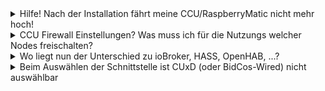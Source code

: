 <details><summary>Hilfe! Nach der Installation fährt meine CCU/RaspberryMatic nicht mehr hoch!</summary>
<p>
Bitte erst Sorgen machen und Maßnahmen einleiten falls der Neustart nach der Installation länger als 10 Minuten her ist. <br>RedMatic ist für ein Homematic Addon sehr groß und besteht aus sehr vielen Dateien. Das auspacken des Archivs dass bei der Installation von der CCU erledigt werden muss ist dabei je nach Raspberry CPU und io bzw SD Karten Performance sehr Zeitintensiv. Hier ist Geduld erforderlich.
<p>
</details>

<details><summary>CCU Firewall Einstellungen? Was muss ich für die Nutzungs welcher Nodes freischalten?</summary>
<p>

##### node-red-contrib-alexa-local

##### RedMatic-HomeKit

</p>
</details>



<details><summary>Wo liegt nun der Unterschied zu ioBroker, HASS, OpenHAB, ...?﻿</summary>
<p>

Node-RED beschäftigt sich nur mit dem Empfang, der Weiterleitung, dem Senden und der Manipulation von Nachrichten innerhalb Node-RED oder über bestimmte Nodes auch mit unzähligen externen Services und Systemen. 

Ein Aspekt den "ausgewachsene" Smart Home Systeme wie ioBroker abdecken bleibt bei Node-RED gänzlich unbeachtet: die komfortable Verwaltung der Metadaten aller Geräte unter einem Dach und gemeinsamen Schema. 

Das Fehlen dieses Aspektes führt dazu dass in Node-RED viele Flows ganz spezifisch für die Zielsysteme angepasst sind und völlig andere Nachrichtenstrukturen nutzen (Beispiel: ein Node der LED Lampen vom Hersteller "A" ansteuert benötigt z.B. im Payload eine JSON Struktur die die Farbe/Helligkeit/Sättigung nach dem HSL Modell enthält. Ein anderer Node der Lampen vom Hersteller "B" steuert braucht aber im Payload einfach nur einen numerischen Wert zwischen 0 und 1 für die Helligkeit und die Strings "red", "blue", ... am Eingang eines weiteren Nodes).
Smart Home Software wie ioBroker setzen zur Vermeidung der oben genannten Eigenschaft zusätzlich darauf alle Geräte möglichst generisch mittels eines eigenen Schemas zu beschreiben und somit den User davon entlasten sich mit den speziellen Eigenheiten eines Gerätes oder einer API auseinanderzusetzen. Außerdem entsteht damit auch der Vorteil dem User komfortable Funktionen zu bieten bei denen Geräte unterschiedlicher Hersteller alle "gleichberechtigt" und vor allem auf die gleiche Weise ausgewählt, verbunden, angezeigt oder gesteuert werden können. Auch die automatische Erzeugung von User Interfaces fußt darauf dass eine Datenbank aller Geräte mittels eines einheitlichen Schemas beschrieben werden können.

Node-RED hat auf der Gegenseite jedoch den Vorteil wesentlich "leichtgewichtiger" als ioBroker zu sein, alles läuft in einem Prozess und durch den vielfach geringeren RAM-Bedarf ist die Möglichkeit RedMatic bzw. Node-RED auf einer "normalen" CCU3 zu betreiben gegeben. Somit ist RedMatic unter der Prämisse "ich möchte es als alternative zu einer Software wie z.B. ioBroker einsetzen" ganz besonders für diejenigen Interessant die neben der CCU keinen weiteren Server 24 Stunden laufen lassen wollen - es aber in Kauf nehmen können/wollen, dass sie sich mehr mit den speziellen Eigenschaften aller angebundenen System auseinandersetzen müssen.

Eine weitere Abgrenzung ergibt sich bei RedMatic auch durch ein paar andere Anwendungsfälle die gar nicht mit einer "ausgewachsenen" Smart Home Software konkurrieren. RedMatic kann z.B. eine sehr sinnvolle Ergänzung in einem MQTT basierten Smart Home dienen und ermöglicht es die Geräte der CCU sehr einfach an MQTT anzubinden. Dabei wäre es vorstellbar dass außer dem Homematic-MQTT Node eigentlich nichts in Node-RED gemacht wird, RedMatic also zu einem schlichten MQTT-Interface "degradiert" wurde. Für Apple User können sich die interessanten Features von RedMatic sich durchaus nur auf HomeKit beschränken, der Nutzer hat dann auch hier möglicherweise außer einem einzigen Homematic-HomeKit Node gar nichts in RedMatic konfiguriert. Viele User ersetzen mit RedMatic ihre Homematic-Scripte und -Programme, haben aber dennoch noch weitere Software laufen oder betreiben Mischformen in dem die Automatisierung auf mehreren Ebenen implementiert ist. Auch denkbar ist es RedMatic in Kombination mit Software wie HASS oder ioBroker zu betreiben und nur ganz bestimmte Anwendungsfälle wie z.B. das timing-kritische Dimmen mit langem Tastendruck über Schnittstellen-Grenzen hinweg mit RedMatic realisieren.
</p>
</details>

<details><summary>Beim Auswählen der Schnittstelle ist CUxD (oder BidCos-Wired) nicht auswählbar</summary>
<p>
</p>
</details>